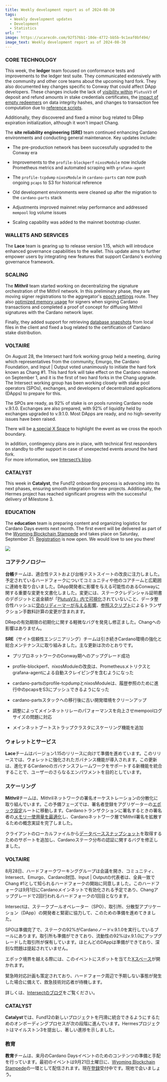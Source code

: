 ```yaml
---
title: Weekly development report as of 2024-08-30
tags:
  - Weekly development updates
  - Development
  - Statistics
url: ""
image: https://ucarecdn.com/92f576b1-10de-4772-bb5b-9c1eaf0bf494/
image_text: Weekly development report as of 2024-08-30
---
```


### CORE TECHNOLOGY

This week, the **ledger** team focused on conformance tests and improvements to the ledger test suite. They communicated extensively with the community and other core teams about the upcoming hard fork. They also documented key changes specific to Conway that could affect DApp developers. These changes include the lack of [visibility within](https://github.com/IntersectMBO/cardano-ledger/issues/4571) `PlutusV3` of deposit and refund amounts in stake credentials certificates, the [impact of empty redeemers](https://github.com/IntersectMBO/cardano-ledger/pull/4554) on data integrity hashes, and changes to transaction fee computation due to [reference scripts](https://github.com/IntersectMBO/cardano-ledger/blob/master/docs/adr/2024-08-14_009-refscripts-fee-change.md).

Additionally, they discovered and fixed a minor bug related to DRep expiration initialization, although it won't impact Chang.

The **site reliability engineering (SRE)** team continued enhancing Cardano environments and conducting general maintenance. Key updates include:

*   The pre-production network has been successfully upgraded to the Conway era
    
*   Improvements to the `profile-blockperf` `nixosModule` now include Prometheus metrics and automated scraping with `grafana-agent`
    
*   The `profile-tcpdump` `nixosModule` in `cardano-parts` can now push ongoing `pcaps` to S3 for historical reference
    
*   Old development environments were cleaned up after the migration to the `cardano-parts` stack
    
*   Adjustments improved mainnet relay performance and addressed `mempool` log volume issues
    
*   Scaling capability was added to the mainnet bootstrap cluster.
    

### WALLETS AND SERVICES

The **Lace** team is gearing up to release version 1.15, which will introduce enhanced governance capabilities to the wallet. This update aims to further empower users by integrating new features that support Cardano's evolving governance framework.

### SCALING

The **Mithril** team started working on decentralizing the signature orchestration of the Mithril network. In this preliminary phase, they are moving signer registrations to the aggregator's [epoch settings](https://github.com/input-output-hk/mithril/issues/1897) route. They also [optimized memory usage](https://github.com/input-output-hk/mithril/issues/1903) for signers when signing Cardano transactions and completed a proof of concept for diffusing Mithril signatures with the Cardano network layer.

Finally, they added support for retrieving [database snapshots](https://github.com/input-output-hk/mithril/pull/1885) from local files in the client and fixed a bug related to the certification of Cardano stake distribution.

### VOLTAIRE

On August 28, the Intersect hard fork working group held a meeting, during which representatives from the community, Emurgo, the Cardano Foundation, and Input | Output voted unanimously to initiate the hard fork known as Chang #1. This hard fork will take effect on the Cardano mainnet on September 1, and it is the first of two hard forks in the Chang upgrade. The Intersect working group has been working closely with stake pool operators (SPOs), exchanges, and developers of decentralized applications (DApps) to prepare for this.

The SPOs are ready, as 92% of stake is on pools running Cardano node v.9.1.0. Exchanges are also prepared, with 92% of liquidity held by exchanges upgraded to v.9.1.0. Most DApps are ready, and no high-severity issues have been raised.

There will be [a special X Space](https://x.com/i/spaces/1gqGvNPloAeGB) to highlight the event as we cross the epoch boundary.

In addition, contingency plans are in place, with technical first responders on standby to offer support in case of unexpected events around the hard fork.  
For more information, see [Intersect’s blog](https://www.intersectmbo.org/news/the-chang-upgrade-1-date-confirmed).

### CATALYST

This week in **Catalyst**, the Fund12 onboarding process is advancing into its next phases, ensuring smooth integration for new projects. Additionally, the Hermes project has reached significant progress with the successful delivery of Milestone 3.

### EDUCATION

The **education** team is preparing content and organizing logistics for Cardano Days events next month. The first event will be delivered as part of the [Wyoming Blockchain Stampede](https://www.uwyo.edu/acct-fin/cbdi/stampede/) and takes place on Saturday, September 21. [Registration](https://uwyo.sjc1.qualtrics.com/jfe/form/SV_4Gu3YKHydsD8aSW) is now open. We would love to see you there!

![](https://ucarecdn.com/3104ddb2-8d29-49c1-8046-0f7d7fcd7eff/-/preview/-/format/auto/-/quality/smart/)

### コアテクノロジー

**台帳**チームは、適合性テストおよび台帳テストスイートの改良に注力しました。予定されているハードフォークについてコミュニティや他のコアチームと広範囲に連絡を取り合いました。DApp開発者に影響を与える可能性のあるConwayに関する重要な変更を文書化しました。変更には、ステーククレデンシャル証明書のデポジットと返金額が「[PlutusV3」内で可視化](https://github.com/IntersectMBO/cardano-ledger/issues/4571)されていないこと、データ整合性ハッシュに[空のリディーマーが与える影響](https://github.com/IntersectMBO/cardano-ledger/pull/4554)、[参照スクリプト](https://github.com/IntersectMBO/cardano-ledger/blob/master/docs/adr/2024-08-14_009-refscripts-fee-change.md)によるトランザクション手数料計算の変更が含まれます。

DRepの有効期限の初期化に関する軽微なバグを発見し修正ました。Changへの影響はありません。

**SRE**（サイト信頼性エンジニアリング）チームは引き続きCardano環境の強化と総合メンテナンスに取り組みました。主な更新は次のとおりです。

*   プリプロネットワークのConway期へのアップグレード成功
    
*   profile-blockperf、nixosModuleの改良は、Prometheusメトリクスとgrafana-agentによる自動スクレイピングを含むようになった
    
*   cardano-partsのprofile-tcpdumpとnixosModuleは、履歴参照のために進行中のpcapsをS3にプッシュできるようになった
    
*   cardano-partsスタックへの移行後に古い開発環境をクリーンアップ
    
*   調整によってメインネットリレーのパフォーマンスを向上させmempoolログサイズの問題に対応
    
*   メインネットブートストラップクラスタにスケーリング機能を追加
    

### ウォレットとサービス

**Lace**チームはバージョン1.15のリリースに向けて準備を進めています。このリリースでは、ウォレットに強化されたガバナンス機能が導入されます。この更新は、進化するCardanoのガバナンスフレームワークをサポートする新機能を統合することで、ユーザーのさらなるエンパワメントを目的としています。

### スケーリング

**Mithril**チームは、Mithrilネットワークの署名オーケストレーションの分散化に取り組んでいます。この予備フェーズでは、署名者登録をアグリゲーターの[エポック設定](https://github.com/input-output-hk/mithril/issues/1897)ルートに移動します。Cardanoトランザクションに署名するときの署名者の[メモリー使用量を最適化](https://github.com/input-output-hk/mithril/issues/1903)し、Cardanoネットワーク層でMithril署名を拡散するための概念実証を完了しました。

クライアントのローカルファイルから[データベーススナップショット](https://github.com/input-output-hk/mithril/pull/1885)を取得するためのサポートを追加し、Cardanoステーク分布の認証に関するバグを修正しました。

### VOLTAIRE

8月28日、ハードフォークワーキンググループは会議を開き、コミュニティ、Intersect、Emurgo、Cardano財団、Input | Outputの代表者は、全員一致でChang #1として知られるハードフォークの開始に同意しました。このハードフォークは9月1日にCardanoメインネットで有効化される予定であり、Changアップグレードで2回行われるハードフォークの1回目となります。 

Intersectは、ステークプールオペレーター（SPO）、取引所、分散型アプリケーション（DApp）の開発者と緊密に協力して、このための準備を進めてきました。

SPOは準備完了で、ステークの92%がCardanoノードv.9.1.0を実行しているプールにあります。取引所も準備ができており、流動性の92%はv.9.1.0にアップグレードした取引所が保有しています。ほとんどのDAppは準備ができており、深刻な問題は提起されていません。

エポック境界を越える際には、このイベントにスポットを当てた[Xスペース](https://x.com/i/spaces/1gqGvNPloAeGB)が開かれます。

緊急時対応計画も策定されており、ハードフォーク周辺で予期しない事態が発生した場合に備えて、救急技術対応者が待機します。

詳しくは、[Intersectのブログ](https://www.intersectmbo.org/news/the-chang-upgrade-1-date-confirmed)をご覧ください。

### CATALYST

**Catalyst**では、Fund12の新しいプロジェクトを円滑に統合できるようにするためのオンボーディングプロセスが次の段階に進んでいます。Hermesプロジェクトはマイルストン3を提出し、著しい進捗を示しました。

### 教育

**教育**チームは、来月のCardano Daysイベントのためのコンテンツの準備と手配を行っています。最初のイベントは9月21日土曜日に、[Wyoming Blockchain Stampede](https://www.uwyo.edu/acct-fin/cbdi/stampede/)の一環として配信されます。現在[登録](https://uwyo.sjc1.qualtrics.com/jfe/form/SV_4Gu3YKHydsD8aSW)受付中です。現地で会いましょう。
